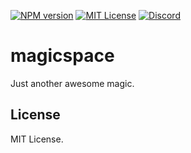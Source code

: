 [![NPM version](https://img.shields.io/npm/v/magicspace?color=%23cb3837&style=flat-square)](https://www.npmjs.com/package/magicspace)
[![MIT License](https://img.shields.io/badge/license-MIT-999999?style=flat-square)](./LICENSE)
[![Discord](https://img.shields.io/badge/chat-discord-5662f6?style=flat-square)](https://discord.gg/vanVrDwSkS)

# magicspace

Just another awesome magic.

## License

MIT License.
